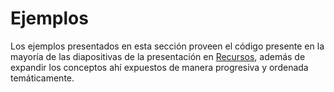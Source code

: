 # Ejemplos

Los ejemplos presentados en esta sección proveen el código presente en la mayoría de las diapositivas de la presentación en [Recursos](https://github.com/xthehatterx/python-academy-fundamentals/tree/master/Clase%202/Recursos), además de expandir los conceptos ahí expuestos de manera progresiva y ordenada temáticamente.
